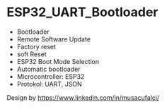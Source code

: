 # ESP32_UART_Bootloader
- Bootloader
- Remote Software Update 
- Factory reset
- soft Reset
- ESP32 Boot Mode Selection
- Automatic bootloader
- Microcontroller: ESP32
- Protokol: UART, JSON

Design by https://www.linkedin.com/in/musacufalci/
